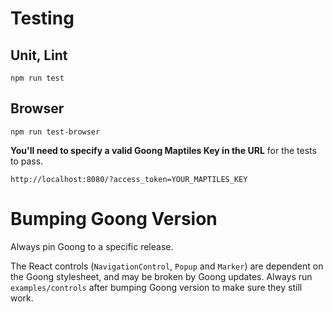 # Testing

## Unit, Lint

```
npm run test
```

## Browser

```
npm run test-browser
```

**You'll need to specify a valid Goong Maptiles Key in the URL** for the tests to pass.

```
http://localhost:8080/?access_token=YOUR_MAPTILES_KEY
```

# Bumping Goong Version

Always pin Goong to a specific release.

The React controls (`NavigationControl`, `Popup` and `Marker`) are dependent on
the Goong stylesheet, and may be broken by Goong updates.
Always run `examples/controls` after bumping Goong version to make sure they
still work.
